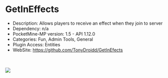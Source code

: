# GetInEffects
* Description: Allows players to receive an effect when they join to server
* Dependency: n/a
* PocketMine-MP version: 1.5 - API 1.12.0
* Categories: Fun, Admin Tools, General
* Plugin Access: Entities
* WebSite: https://github.com/TonyDroidd/GetInEfects
<br>
<br>
<IMG SRC="http://i.imgur.com/VbONIhl.jpg">
<br>

